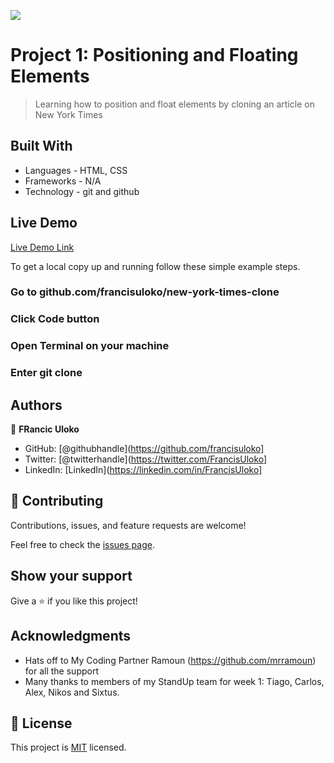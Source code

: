 ![](https://img.shields.io/badge/Microverse-blueviolet)

# Project 1: Positioning and Floating Elements

> Learning how to position and float elements by cloning an article on New York Times


## Built With

- Languages - HTML, CSS
- Frameworks - N/A
- Technology - git and github

## Live Demo

[Live Demo Link](https://francisuloko.github.io/new-york-times-clone/)

To get a local copy up and running follow these simple example steps.

### Go to github.com/francisuloko/new-york-times-clone

### Click Code button

### Open Terminal on your machine

### Enter git clone <repo path>

## Authors

👤 **FRancic Uloko**

- GitHub: [@githubhandle](https://github.com/francisuloko]
- Twitter: [@twitterhandle](https://twitter.com/FrancisUloko]
- LinkedIn: [LinkedIn](https://linkedin.com/in/FrancisUloko]


## 🤝 Contributing

Contributions, issues, and feature requests are welcome!

Feel free to check the [issues page](issues/).

## Show your support

Give a ⭐️ if you like this project!

## Acknowledgments

- Hats off to My Coding Partner Ramoun (https://github.com/mrramoun) for all the support
- Many thanks to members of my StandUp team for week 1: Tiago, Carlos, Alex, Nikos and Sixtus.

## 📝 License

This project is [MIT](lic.url) licensed.

